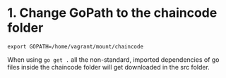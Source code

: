 # 1. Change GoPath to the chaincode folder
```
export GOPATH=/home/vagrant/mount/chaincode
```
When using ```go get .``` all the non-standard, imported dependencies of go files inside the chaincode folder will get downloaded in the src folder.